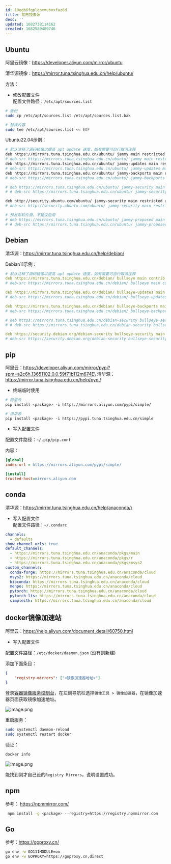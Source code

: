 ```yaml
---
id: 10egb6fgplgoxmuboxfaz6d
title: 常用镜像源
desc: ''
updated: 1682738114162
created: 1682589480746
---
```

## Ubuntu

阿里云镜像：https://developer.aliyun.com/mirror/ubuntu  

清华源镜像：https://mirror.tuna.tsinghua.edu.cn/help/ubuntu/

方法：
- 修改配置文件\
配置文件路径：`/etc/apt/sources.list`

``` bash 
# 备份
sudo cp /etc/apt/sources.list /etc/apt/sources.list.bak

# 替换内容
sudo tee /etc/apt/sources.list << EOF
```

Ubuntu22.04示例：

``` bash 
# 默认注释了源码镜像以提高 apt update 速度，如有需要可自行取消注释
deb https://mirrors.tuna.tsinghua.edu.cn/ubuntu/ jammy main restricted universe multiverse
# deb-src https://mirrors.tuna.tsinghua.edu.cn/ubuntu/ jammy main restricted universe multiverse
deb https://mirrors.tuna.tsinghua.edu.cn/ubuntu/ jammy-updates main restricted universe multiverse
# deb-src https://mirrors.tuna.tsinghua.edu.cn/ubuntu/ jammy-updates main restricted universe multiverse
deb https://mirrors.tuna.tsinghua.edu.cn/ubuntu/ jammy-backports main restricted universe multiverse
# deb-src https://mirrors.tuna.tsinghua.edu.cn/ubuntu/ jammy-backports main restricted universe multiverse

# deb https://mirrors.tuna.tsinghua.edu.cn/ubuntu/ jammy-security main restricted universe multiverse
# # deb-src https://mirrors.tuna.tsinghua.edu.cn/ubuntu/ jammy-security main restricted universe multiverse

deb http://security.ubuntu.com/ubuntu/ jammy-security main restricted universe multiverse
# deb-src http://security.ubuntu.com/ubuntu/ jammy-security main restricted universe multiverse

# 预发布软件源，不建议启用
# deb https://mirrors.tuna.tsinghua.edu.cn/ubuntu/ jammy-proposed main restricted universe multiverse
# # deb-src https://mirrors.tuna.tsinghua.edu.cn/ubuntu/ jammy-proposed main restricted universe multiverse
```

<!-- more -->

## Debian

清华源：https://mirror.tuna.tsinghua.edu.cn/help/debian/

Debian11示例：

``` yaml 
# 默认注释了源码镜像以提高 apt update 速度，如有需要可自行取消注释
deb https://mirrors.tuna.tsinghua.edu.cn/debian/ bullseye main contrib non-free
# deb-src https://mirrors.tuna.tsinghua.edu.cn/debian/ bullseye main contrib non-free

deb https://mirrors.tuna.tsinghua.edu.cn/debian/ bullseye-updates main contrib non-free
# deb-src https://mirrors.tuna.tsinghua.edu.cn/debian/ bullseye-updates main contrib non-free

deb https://mirrors.tuna.tsinghua.edu.cn/debian/ bullseye-backports main contrib non-free
# deb-src https://mirrors.tuna.tsinghua.edu.cn/debian/ bullseye-backports main contrib non-free

# deb https://mirrors.tuna.tsinghua.edu.cn/debian-security bullseye-security main contrib non-free
# # deb-src https://mirrors.tuna.tsinghua.edu.cn/debian-security bullseye-security main contrib non-free

deb https://security.debian.org/debian-security bullseye-security main contrib non-free
# deb-src https://security.debian.org/debian-security bullseye-security main contrib non-free
```

## pip

阿里云：https://developer.aliyun.com/mirror/pypi?spm=a2c6h.13651102.0.0.59f71b112m674E\
清华源： https://mirror.tuna.tsinghua.edu.cn/help/pypi/
- 终端临时使用

``` bash 
# 阿里云
pip install <package> -i https://mirrors.aliyun.com/pypi/simple/

# 清华源
pip install <package> -i https://pypi.tuna.tsinghua.edu.cn/simple
```

-   写入配置文件

配置文件路径：`~/.pip/pip.conf`

内容：

``` ini 
[global]
index-url = https://mirrors.aliyun.com/pypi/simple/

[install]
trusted-host=mirrors.aliyun.com
```

## conda

清华源：https://mirror.tuna.tsinghua.edu.cn/help/anaconda/\
- 写入配置文件\
配置文件路径：`~/.condarc`

``` yaml 
channels:
  - defaults
show_channel_urls: true
default_channels:
  - https://mirrors.tuna.tsinghua.edu.cn/anaconda/pkgs/main
  - https://mirrors.tuna.tsinghua.edu.cn/anaconda/pkgs/r
  - https://mirrors.tuna.tsinghua.edu.cn/anaconda/pkgs/msys2
custom_channels:
  conda-forge: https://mirrors.tuna.tsinghua.edu.cn/anaconda/cloud
  msys2: https://mirrors.tuna.tsinghua.edu.cn/anaconda/cloud
  bioconda: https://mirrors.tuna.tsinghua.edu.cn/anaconda/cloud
  menpo: https://mirrors.tuna.tsinghua.edu.cn/anaconda/cloud
  pytorch: https://mirrors.tuna.tsinghua.edu.cn/anaconda/cloud
  pytorch-lts: https://mirrors.tuna.tsinghua.edu.cn/anaconda/cloud
  simpleitk: https://mirrors.tuna.tsinghua.edu.cn/anaconda/cloud
```

## docker镜像加速站

阿里云：https://help.aliyun.com/document_detail/60750.html
- 写入配置文件

配置文件路径：`/etc/docker/daemon.json` (没有则新建)

添加下面条目：

``` json 
{
    "registry-mirrors": ["<镜像加速器地址>"]
}    
```

登录[容器镜像服务控制台](https://cr.console.aliyun.com/?spm=a2c4g.60750.0.0.19e66bbcTKDXGa)，在左侧导航栏选择`镜像工具 > 镜像加速器`，在镜像加速器页面获取镜像加速地址。

![image.png](https://minio.kevin2li.top/image-bed/vanblog/img/e610718cf7b68cbaf6d9eef84efe82af.image.png)

重启服务：

``` bash 
sudo systemctl daemon-reload
sudo systemctl restart docker
```

验证：

``` bash 
docker info
```

![image.png](https://minio.kevin2li.top/image-bed/vanblog/img/24dd7526da3770d004d7b057f3ab8804.image.png)

能找到刚才自己设的`Registry Mirrors`，说明设置成功。

## npm

参考： https://npmmirror.com/

``` bash
 npm install -g <package> --registry=https://registry.npmmirror.com
```

## Go

参考：https://goproxy.cn/

``` bash
go env -w GO111MODULE=on
go env -w GOPROXY=https://goproxy.cn,direct
```
